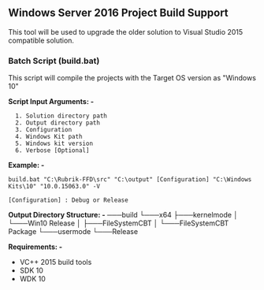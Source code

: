 ## Windows Server 2016 Project Build Support
This tool will be used to upgrade the older solution to Visual Studio 2015 compatible solution.

### Batch Script (build.bat)
This script will compile the projects with the Target OS version as "Windows 10"

**Script Input Arguments: -**
```
  1. Solution directory path
  2. Output directory path
  3. Configuration
  4. Windows Kit path
  5. Windows kit version
  6. Verbose [Optional]
```

**Example: -**
```
build.bat "C:\Rubrik-FFD\src" "C:\output" [Configuration] "C:\Windows Kits\10" "10.0.15063.0" -V

[Configuration] : Debug or Release
```

**Output Directory Structure: -**
───build
    └───x64
         ├───kernelmode
	 │    └───Win10 Release
	 │       ├───FileSystemCBT
		│       └───FileSystemCBT Package
		└───usermode
			└───Release

**Requirements: -**
* VC++ 2015 build tools
* SDK 10
* WDK 10
